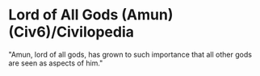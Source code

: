 # Lord of All Gods (Amun) (Civ6)/Civilopedia

"Amun, lord of all gods, has grown to such importance that all other gods are seen as aspects of him."